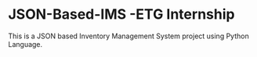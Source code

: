 # JSON-Based-IMS -ETG Internship
This is a JSON based Inventory Management System project using Python Language.
